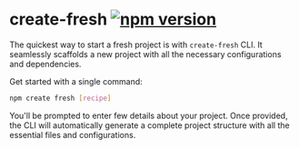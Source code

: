 # create-fresh [![npm version][npm-badge]][npm-url]

The quickest way to start a fresh project is with `create-fresh` CLI. It seamlessly scaffolds a new project with all the necessary configurations and dependencies.

Get started with a single command:

```bash
npm create fresh [recipe]
```

You'll be prompted to enter few details about your project. Once provided, the CLI will automatically generate a complete project structure with all the essential files and configurations.

[npm-badge]: https://img.shields.io/npm/v/create-fresh?style=flat-square
[npm-url]: https://www.npmjs.com/package/create-fresh
